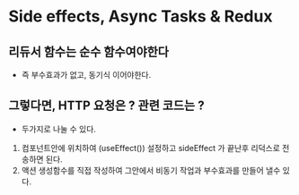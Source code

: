 # Side effects, Async Tasks & Redux

## 리듀서 함수는 순수 함수여야한다
* 즉 부수효과가 없고, 동기식 이어야한다.

## 그렇다면, HTTP 요청은 ? 관련 코드는 ?
* 두가지로 나눌 수 있다.
1. 컴포넌트안에 위치하여 (useEffect()) 설정하고 sideEffect 가 끝난후 리덕스로 전송하면 된다.
2. 액션 생성함수를 직접 작성하여 그안에서 비동기 작업과 부수효과를 만들어 낼수 있다.
